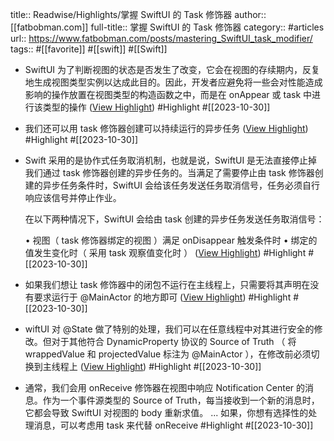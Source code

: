 title:: Readwise/Highlights/掌握 SwiftUI 的 Task 修饰器
author:: [[fatbobman.com]]
full-title:: 掌握 SwiftUI 的 Task 修饰器
category:: #articles
url:: https://www.fatbobman.com/posts/mastering_SwiftUI_task_modifier/
tags:: #[[favorite]] #[[swift]] #[[Swift]]
- SwiftUI 为了判断视图的状态是否发生了改变，它会在视图的存续期内，反复地生成视图类型实例以达成此目的。因此，开发者应避免将一些会对性能造成影响的操作放置在视图类型的构造函数之中，而是在 onAppear 或 task 中进行该类型的操作 ([View Highlight](https://read.readwise.io/read/01hdzp8xtreazd11csqpdxy0kp)) #Highlight #[[2023-10-30]]
- 我们还可以用 task 修饰器创建可以持续运行的异步任务 ([View Highlight](https://read.readwise.io/read/01hdzpc9q9r780nnqvj5w7c7g5)) #Highlight #[[2023-10-30]]
- Swift 采用的是协作式任务取消机制，也就是说，SwiftUI 是无法直接停止掉我们通过 task 修饰器创建的异步任务的。当满足了需要停止由 task 修饰器创建的异步任务条件时，SwiftUI 会给该任务发送任务取消信号，任务必须自行响应该信号并停止作业。
  
  在以下两种情况下，SwiftUI 会给由 task 创建的异步任务发送任务取消信号：
  
  •   视图（ task 修饰器绑定的视图 ）满足 onDisappear 触发条件时
  •   绑定的值发生变化时（ 采用 task 观察值变化时 ） ([View Highlight](https://read.readwise.io/read/01hdzpdjs82bgwsqpcvvh30z81)) #Highlight #[[2023-10-30]]
- 如果我们想让 task 修饰器中的闭包不运行在主线程上，只需要将其声明在没有要求运行于 @MainActor 的地方即可 ([View Highlight](https://read.readwise.io/read/01hdzpfh4qhkpts1mnpe7r1mpd)) #Highlight #[[2023-10-30]]
- wiftUI 对 @State 做了特别的处理，我们可以在任意线程中对其进行安全的修改。但对于其他符合 DynamicProperty 协议的 Source of Truth （ 将 wrappedValue 和 projectedValue 标注为 @MainActor ），在修改前必须切换到主线程上 ([View Highlight](https://read.readwise.io/read/01hdzpg90rt0ya67ag9095prmn)) #Highlight #[[2023-10-30]]
- 通常，我们会用 onReceive 修饰器在视图中响应 Notification Center 的消息。作为一个事件源类型的 Source of Truth，每当接收到一个新的消息时，它都会导致 SwiftUI 对视图的 body 重新求值。 ... 如果，你想有选择性的处理消息，可以考虑用 task 来代替 onReceive #Highlight #[[2023-10-30]]